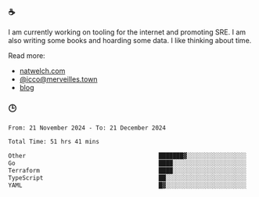 ### ☕

I am currently working on tooling for the internet and promoting SRE. I am also writing some books and hoarding some data. I like thinking about time. 

Read more:

 - [natwelch.com](https://natwelch.com)
 - [@icco@merveilles.town](https://merveilles.town/@icco)
 - [blog](https://writing.natwelch.com)

### 🕒

<!--START_SECTION:waka-->

```txt
From: 21 November 2024 - To: 21 December 2024

Total Time: 51 hrs 41 mins

Other                                      ███████▓░░░░░░░░░░░░░░░░░   30.54 %
Go                                         ████░░░░░░░░░░░░░░░░░░░░░   15.95 %
Terraform                                  ████░░░░░░░░░░░░░░░░░░░░░   15.77 %
TypeScript                                 ██░░░░░░░░░░░░░░░░░░░░░░░   08.15 %
YAML                                       █▓░░░░░░░░░░░░░░░░░░░░░░░   06.30 %
```

<!--END_SECTION:waka-->
